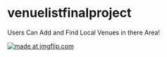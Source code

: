 # venuelistfinalproject


Users Can Add and Find Local Venues in there Area!

<a href="https://imgflip.com/gif/1atyh3"><img src="https://i.imgflip.com/1atyh3.gif" title="made at imgflip.com"/></a>

